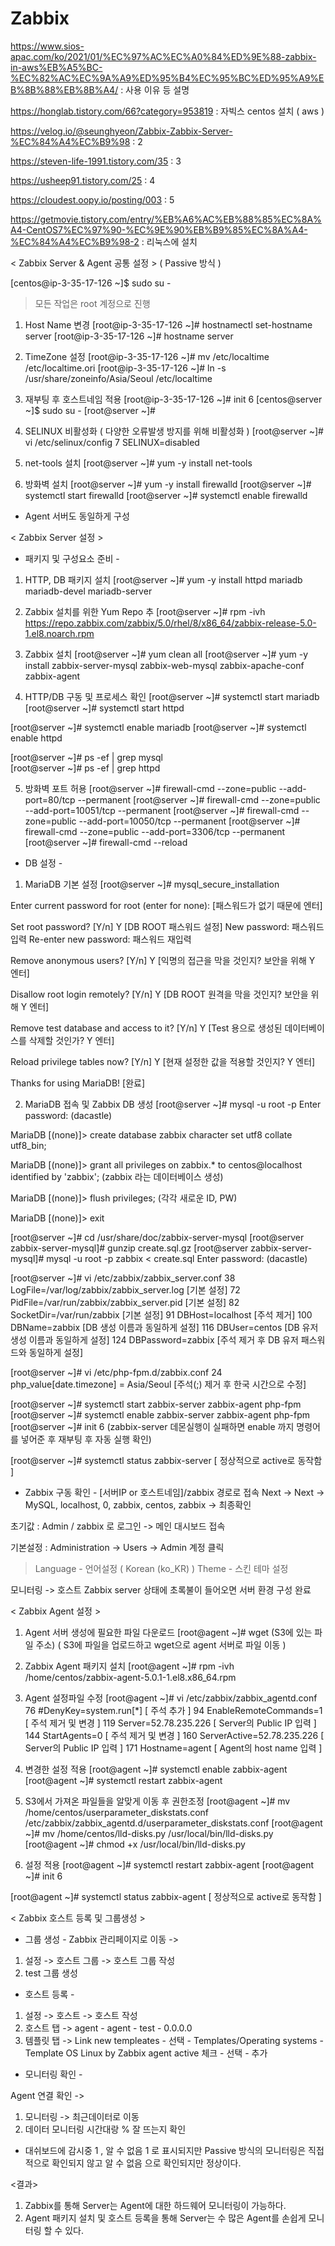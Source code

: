 # Zabbix

https://www.sios-apac.com/ko/2021/01/%EC%97%AC%EC%A0%84%ED%9E%88-zabbix-in-aws%EB%A5%BC-%EC%82%AC%EC%9A%A9%ED%95%B4%EC%95%BC%ED%95%A9%EB%8B%88%EB%8B%A4/
: 사용 이유 등 설명

https://honglab.tistory.com/66?category=953819
: 자빅스 centos 설치 ( aws )

https://velog.io/@seunghyeon/Zabbix-Zabbix-Server-%EC%84%A4%EC%B9%98
: 2

https://steven-life-1991.tistory.com/35
: 3

https://usheep91.tistory.com/25
: 4

https://cloudest.oopy.io/posting/003
: 5

https://getmovie.tistory.com/entry/%EB%A6%AC%EB%88%85%EC%8A%A4-CentOS7%EC%97%90-%EC%9E%90%EB%B9%85%EC%8A%A4-%EC%84%A4%EC%B9%98-2
: 리눅스에 설치


< Zabbix Server & Agent 공통 설정 > ( Passive 방식 )

[centos@ip-3-35-17-126 ~]$ sudo su -
 > 모든 작업은 root 계정으로 진행

1. Host Name 변경
[root@ip-3-35-17-126 ~]# hostnamectl set-hostname server
[root@ip-3-35-17-126 ~]# hostname
server

2. TimeZone 설정
[root@ip-3-35-17-126 ~]# mv /etc/localtime /etc/localtime.ori
[root@ip-3-35-17-126 ~]# ln -s /usr/share/zoneinfo/Asia/Seoul /etc/localtime

3. 재부팅 후 호스트네임 적용
[root@ip-3-35-17-126 ~]# init 6 
[centos@server ~]$ sudo su -
[root@server ~]#

4. SELINUX 비활성화 ( 다양한 오류발생 방지를 위해 비활성화 )
[root@server ~]# vi /etc/selinux/config
7 SELINUX=disabled

5. net-tools 설치
[root@server ~]# yum -y install net-tools

6. 방화벽 설치
[root@server ~]# yum -y install firewalld
[root@server ~]# systemctl start firewalld
[root@server ~]# systemctl enable firewalld

* Agent 서버도 동일하게 구성


< Zabbix Server 설정 >

- 패키지 및 구성요소 준비 -
1. HTTP, DB 패키지 설치
[root@server ~]# yum -y install httpd mariadb mariadb-devel mariadb-server

2. Zabbix 설치를 위한 Yum Repo 추
[root@server ~]# rpm -ivh https://repo.zabbix.com/zabbix/5.0/rhel/8/x86_64/zabbix-release-5.0-1.el8.noarch.rpm

3. Zabbix 설치
[root@server ~]# yum clean all
[root@server ~]# yum -y install zabbix-server-mysql zabbix-web-mysql zabbix-apache-conf zabbix-agent

4. HTTP/DB 구동 및 프로세스 확인
[root@server ~]# systemctl start mariadb 
[root@server ~]# systemctl start httpd    

[root@server ~]# systemctl enable mariadb 
[root@server ~]# systemctl enable httpd  

[root@server ~]# ps -ef | grep mysql  
[root@server ~]# ps -ef | grep httpd

5. 방화벽 포트 허용
[root@server ~]# firewall-cmd --zone=public --add-port=80/tcp --permanent
[root@server ~]# firewall-cmd --zone=public --add-port=10051/tcp --permanent
[root@server ~]# firewall-cmd --zone=public --add-port=10050/tcp --permanent
[root@server ~]# firewall-cmd --zone=public --add-port=3306/tcp --permanent
[root@server ~]# firewall-cmd --reload

- DB 설정 -
1. MariaDB 기본 설정
[root@server ~]# mysql_secure_installation

Enter current password for root (enter for none): [패스워드가 없기 때문에 엔터]

Set root password? [Y/n] Y    [DB ROOT 패스워드 설정]
New password: 패스워드 입력
Re-enter new password: 패스워드 재입력

Remove anonymous users? [Y/n] Y    [익명의 접근을 막을 것인지? 보안을 위해 Y 엔터]

Disallow root login remotely? [Y/n] Y    [DB ROOT 원격을 막을 것인지? 보안을 위해 Y 엔터]

Remove test database and access to it? [Y/n] Y  [Test 용으로 생성된 데이터베이스를 삭제할 것인가? Y 엔터]

Reload privilege tables now? [Y/n] Y  [현재 설정한 값을 적용할 것인지? Y 엔터]

Thanks for using MariaDB! [완료]

2. MariaDB 접속 및 Zabbix DB 생성
[root@server ~]# mysql -u root -p
Enter password: (dacastle)

MariaDB [(none)]> create database zabbix character set utf8 collate utf8_bin;

MariaDB [(none)]> grant all privileges on zabbix.* to centos@localhost identified by 'zabbix'; (zabbix 라는 데이터베이스 생성)

MariaDB [(none)]> flush privileges; (각각 새로운 ID, PW)

MariaDB [(none)]> exit

[root@server ~]# cd /usr/share/doc/zabbix-server-mysql
[root@server zabbix-server-mysql]# gunzip create.sql.gz
[root@server zabbix-server-mysql]# mysql -u root -p zabbix < create.sql
Enter password: (dacastle)

[root@server ~]# vi /etc/zabbix/zabbix_server.conf
38 LogFile=/var/log/zabbix/zabbix_server.log      [기본 설정]
72 PidFile=/var/run/zabbix/zabbix_server.pid      [기본 설정]
82 SocketDir=/var/run/zabbix                      [기본 설정]
91 DBHost=localhost                               [주석 제거]
100 DBName=zabbix                                 [DB 생성 이름과 동일하게 설정]
116 DBUser=centos                                 [DB 유저 생성 이름과 동일하게 설정]
124 DBPassword=zabbix                             [주석 제거 후 DB 유저 패스워드와 동일하게 설정]

[root@server ~]# vi /etc/php-fpm.d/zabbix.conf
24 php_value[date.timezone] = Asia/Seoul          [주석(;) 제거 후 한국 시간으로 수정]

[root@server ~]# systemctl start zabbix-server zabbix-agent php-fpm
[root@server ~]# systemctl enable zabbix-server zabbix-agent php-fpm
[root@server ~]# init 6
(zabbix-server 데몬실행이 실패하면 enable 까지 명령어를 넣어준 후 재부팅 후 자동 실행 확인)

[root@server ~]# systemctl status zabbix-server [ 정상적으로 active로 동작함 ]

- Zabbix 구동 확인 -
[서버IP or 호스트네임]/zabbix 경로로 접속
Next -> Next -> MySQL, localhost, 0, zabbix, centos, zabbix -> 최종확인

초기값 : Admin / zabbix 로 로그인 -> 메인 대시보드 접속

기본설정 : Administration -> Users -> Admin 계정 클릭
 > Language - 언어설정 ( Korean (ko_KR) )
 > Theme - 스킨 테마 설정

모니터링 -> 호스트
Zabbix server 상태에 초록불이 들어오면 서버 환경 구성 완료


< Zabbix Agent 설정 >

1. Agent 서버 생성에 필요한 파일 다운로드
[root@agent ~]# wget (S3에 있는 파일 주소)
( S3에 파일을 업로드하고 wget으로 agent 서버로 파일 이동 )

2. Zabbix Agent 패키지 설치
[root@agent ~]# rpm -ivh /home/centos/zabbix-agent-5.0.1-1.el8.x86_64.rpm

3. Agent 설정파일 수정
[root@agent ~]# vi /etc/zabbix/zabbix_agentd.conf
76 #DenyKey=system.run[*]        [ 주석 추가 ]
94 EnableRemoteCommands=1        [ 주석 제거 및 변경 ]
119 Server=52.78.235.226         [ Server의 Public IP 입력 ]
144 StartAgents=0                [ 주석 제거 및 변경 ]
160 ServerActive=52.78.235.226   [ Server의 Public IP 입력 ]
171 Hostname=agent               [ Agent의 host name 입력 ]

4. 변경한 설정 적용
[root@agent ~]# systemctl enable zabbix-agent
[root@agent ~]# systemctl restart zabbix-agent

5. S3에서 가져온 파일들을 알맞게 이동 후 권한조정
[root@agent ~]# mv /home/centos/userparameter_diskstats.conf /etc/zabbix/zabbix_agentd.d/userparameter_diskstats.conf
[root@agent ~]# mv /home/centos/lld-disks.py /usr/local/bin/lld-disks.py
[root@agent ~]# chmod +x /usr/local/bin/lld-disks.py

6. 설정 적용
[root@agent ~]# systemctl restart zabbix-agent
[root@agent ~]# init 6

[root@agent ~]# systemctl status zabbix-agent [ 정상적으로 active로 동작함 ]

< Zabbix 호스트 등록 및 그룹생성 >

- 그룹 생성 -
Zabbix 관리페이지로 이동 ->

1. 설정 -> 호스트 그룹 -> 호스트 그룹 작성
2. test 그룹 생성

- 호스트 등록 -
1. 설정 -> 호스트 -> 호스트 작성
2. 호스트 탭 ->
agent - agent - test - 0.0.0.0
3. 템플릿 탭 ->
Link new templeates - 선택 - Templates/Operating systems - Template OS Linux by Zabbix agent active 체크 - 선택 - 추가

- 모니터링 확인 -

Agent 연결 확인 ->

1. 모니터링 -> 최근데이터로 이동
2. 데이터 모니터링 시간대랑 % 잘 뜨는지 확인

* 대쉬보드에 감시중 1 , 알 수 없음 1 로 표시되지만 Passive 방식의 모니터링은 직접적으로 확인되지 않고 알 수 없음 으로 확인되지만 정상이다.

<결과>
1. Zabbix를 통해 Server는 Agent에 대한 하드웨어 모니터링이 가능하다.
2. Agent 패키지 설치 및 호스트 등록을 통해 Server는 수 많은 Agent를 손쉽게 모니터링 할 수 있다.

